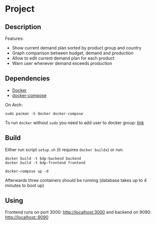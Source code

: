 # Project

## Description

Features:

* Show current demand plan sorted by product group and country
* Graph comparison between budget, demand and production
* Allow to edit current demand plan for each product
* Warn user whenever demand exceeds production

## Dependencies

* [Docker](docker.com)
* [docker-compose](https://github.com/docker/compose)

On Arch:
```
sudo pacman -S docker docker-compose
```

To run `docker` without `sudo` you need to add user to docker group: [link](https://docs.docker.com/engine/install/linux-postinstall/#manage-docker-as-a-non-root-user)

## Build

Either run script `setup.sh` (it requires `docker buildx`) or run:
```
docker build -t bdp-backend backend
docker build -t bdp-frontend frontend

docker-compose up -d
```
Afterwards three containers should be running (database takes up to 4 minutes to boot up)

## Using

Frontend runs on port 3000: [http://localhost:3000](http://localhost:3000) and backend on 9090: [http://localhost::9090](http://localhost::9090)
